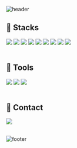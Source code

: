 ![header](https://capsule-render.vercel.app/api?type=waving&color=0:FA709A,100:FEE140&height=190&section=header&text=Yeonju%20Jo&fontSize=48&animation=twinkling&fontColor=FFFFFF&fontAlignY=40&fontAlign=16)
<h2>🚀 Stacks</h2>
<div>
  <img src="https://img.shields.io/badge/TypeScript-3178C6?style=flat-square&logo=TypeScript&logoColor=FFFFFF"/>
  <img src="https://img.shields.io/badge/React-61DAFB?style=flat-square&logo=React&logoColor=000000"/>
  <img src="https://img.shields.io/badge/Next.js-000000?style=flat-square&logo=Next.js&logoColor=FFFFFF"/>
  <img src="https://img.shields.io/badge/MobX-FF9955?style=flat-square&logo=MobX&logoColor=FFFFFF"/>
  <img src="https://img.shields.io/badge/Storybook-FF4785?style=flat-square&logo=Storybook&logoColor=FFFFFF"/>
<!--   <br /> -->
  <img src="https://img.shields.io/badge/C++-00599C?style=flat-square&logo=C%2B%2B&logoColor=FFFFFF"/>
  <img src="https://img.shields.io/badge/JavaScript-F7DF1E?style=flat-square&logo=JavaScript&logoColor=000000"/>
  <img src="https://img.shields.io/badge/CSS3-1572B6?style=flat-square&logo=CSS3&logoColor=FFFFFF"/>
  <img src="https://img.shields.io/badge/HTML5-E34F26?style=flat-square&logo=HTML5&logoColor=FFFFFF"/>
</div>

<br />
<h2>🔧 Tools</h2>

<div>
   <img src="https://img.shields.io/badge/Figma-F24E1E?style=flat-square&logo=Figma&logoColor=FFFFFF"/>
   <img src="https://img.shields.io/badge/Git-F05032?style=flat-square&logo=Git&logoColor=FFFFFF"/>
   <img src="https://img.shields.io/badge/GitHub-181717?style=flat-square&logo=GitHub&logoColor=FFFFFF"/>
</div>

<br />
<h2>🐯 Contact</h2>
<div>
 <a href="mailto:yjj0287@gmail.com"><img src="https://img.shields.io/badge/Gmail-8B89CC?style=flat-square&logo=Mail.Ru&logoColor=FFFFFF"/></a>
</div>
<br />

![footer](https://capsule-render.vercel.app/api?section=footer&color=0:FA709A,100:FEE140&animation=twinkling&type=waving)
